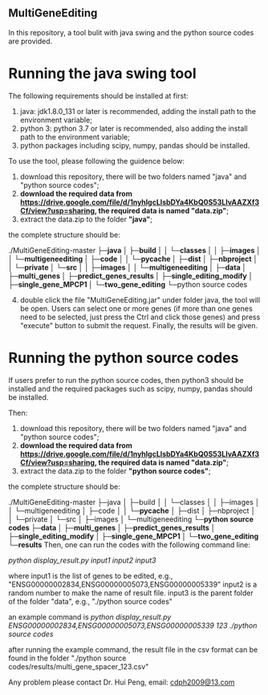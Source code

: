## MultiGeneEditing
 
In this repository, a tool bulit with java swing and the python source codes are provided.

# Running the java swing tool
The following requirements should be installed at first:
1. java: jdk1.8.0_131 or later is recommended, adding the install path to the environment variable;
2. python 3: python 3.7 or later is recommended, also adding the install path to the environment variable;
3. python packages including scipy, numpy, pandas should be installed.

To use the tool, please following the guidence below:
1. download this repository, there will be two folders named "java" and "python source codes";
2. **download the required data from https://drive.google.com/file/d/1nyhlgcLlsbDYa4KbQ0S53LIvAAZXf3Cf/view?usp=sharing, the required data is named "data.zip"**;
3. extract the data.zip to the folder **"java"**;

the complete structure should be:

./MultiGeneEditing-master
├─**java
│  ├─build
│  │  └─classes
│  │      ├─images
│  │      └─multigeneediting
│  ├─code
│  │  └─__pycache__
│  ├─dist
│  ├─nbproject
│  │  └─private
│  └─src
│  │   ├─images
│  │   └─multigeneediting
│  ├─data
│       ├─multi_genes
│       ├─predict_genes_results
│       ├─single_editing_modify
│       ├─single_gene_MPCP1
│       └─two_gene_editing**
└─python source codes

4. double click the file "MultiGeneEditing.jar" under folder java, the tool will be open. Users can select one or more genes (if more than one genes need to be selected, just press the Ctrl and click those genes) and press "execute" button to submit the request. Finally, the results will be given.

# Running the python source codes
If users prefer to run the python source codes, then
python3 should be installed and the required packages such as scipy, numpy, pandas should be installed.

Then:
1. download this repository, there will be two folders named "java" and "python source codes";
2. **download the required data from https://drive.google.com/file/d/1nyhlgcLlsbDYa4KbQ0S53LIvAAZXf3Cf/view?usp=sharing, the required data is named "data.zip"**;
3. extract the data.zip to the folder **"python source codes"**;

the complete structure should be:

./MultiGeneEditing-master
├─java
│  ├─build
│  │  └─classes
│  │      ├─images
│  │      └─multigeneediting
│  ├─code
│  │  └─__pycache__
│  ├─dist
│  ├─nbproject
│  │  └─private
│  └─src
│      ├─images
│      └─multigeneediting
└─**python source codes
                    ├─data
                    │    ├─multi_genes
                    │    ├─predict_genes_results
                    │    ├─single_editing_modify
                    │    ├─single_gene_MPCP1
                    │    └─two_gene_editing
                    └─results**
Then, one can run the codes with the following command line:
  
   *python display_result.py input1 input2 input3*
   
   where input1 is the list of genes to be edited, e.g., "ENSG00000002834,ENSG00000005073,ENSG00000005339"
         input2 is a random number to make the name of result file.
         input3 is the parent folder of the folder "data", e.g., "./python source codes"
   
   an example command is 
   *python display_result.py ENSG00000002834,ENSG00000005073,ENSG00000005339 123 ./python source codes*
   
 after running the example command, the result file in the csv format can be found in the folder "./python source codes/results/multi_gene_spacer_123.csv"
 
 Any problem please contact Dr. Hui Peng, email: cdph2009@13.com
